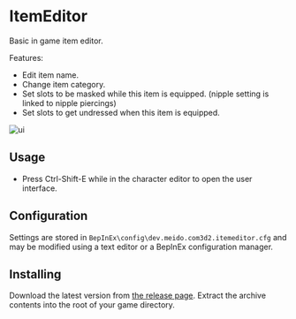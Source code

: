 # ItemEditor

Basic in game item editor.

Features:

- Edit item name.
- Change item category.
- Set slots to be masked while this item is equipped. (nipple setting is linked to nipple piercings)
- Set slots to get undressed when this item is equipped.

![ui](https://github.com/user-attachments/assets/b320f6b1-0b15-4f9c-9666-1a397b85a172)

## Usage

- Press Ctrl-Shift-E while in the character editor to open the user interface.

## Configuration

Settings are stored in `BepInEx\config\dev.meido.com3d2.itemeditor.cfg` and may be modified using a text editor or a BepInEx configuration manager.

## Installing

Download the latest version from [the release page](../../releases/latest). Extract the archive contents into the root of your game directory.
